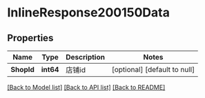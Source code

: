 # InlineResponse200150Data

## Properties
Name | Type | Description | Notes
------------ | ------------- | ------------- | -------------
**ShopId** | **int64** | 店铺id | [optional] [default to null]

[[Back to Model list]](../README.md#documentation-for-models) [[Back to API list]](../README.md#documentation-for-api-endpoints) [[Back to README]](../README.md)

